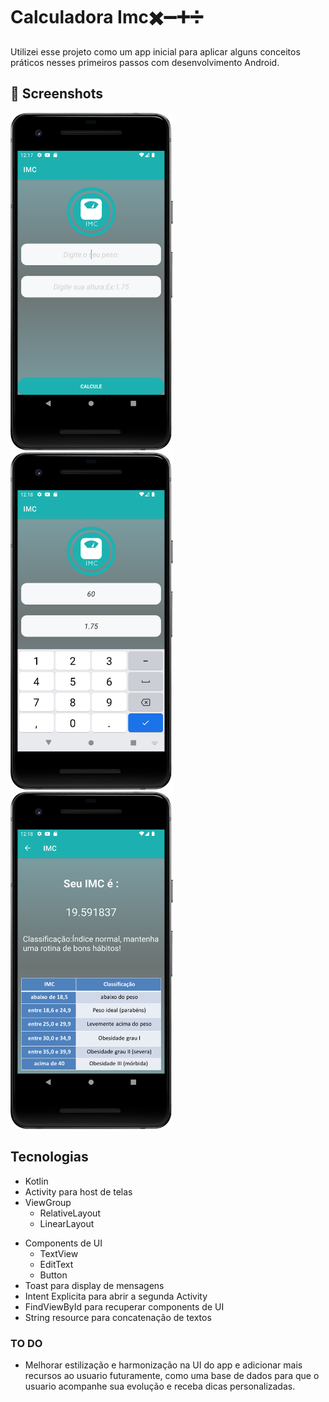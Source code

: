 # Calculadora Imc✖️➖➕➗
Utilizei esse projeto como um app inicial para aplicar alguns conceitos práticos nesses primeiros passos com desenvolvimento Android. 

## :camera_flash: Screenshots
<!-- You can add more screenshots here if you like -->
<img src="/result/Screenshot_20230320_091738.png" width="260">&emsp;<img src="/result/Screenshot_20230320_091813.png" width="260">&emsp;<img src="/result/Screenshot_20230320_091844.png" width="260">

## Tecnologias
* Kotlin
* Activity para host de telas
* ViewGroup
    * RelativeLayout
    * LinearLayout
- Components de UI
    - TextView
    - EditText
    - Button
- Toast para display de mensagens
- Intent Explicita para abrir a segunda Activity
- FindViewById para recuperar components de UI
- String resource para concatenação de textos


### TO DO
- Melhorar estilização e harmonização na UI do app e adicionar mais recursos ao usuario futuramente, como uma base de dados para que o usuario acompanhe sua evolução e receba dicas personalizadas.


